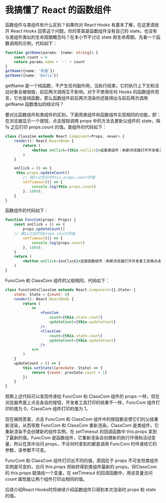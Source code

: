 # 我搞懂了 React 的函数组件

函数组件与类组件有什么区别？如果你对 React Hooks 有基本了解，在这里请抛开 React Hooks 回答这个问题。你的答案是函数组件没有自己的 state，也没有与类组件类似的生命周期概念吗？在本小节不讨论 state 和生命周期，先看一个函数调用的示例，代码如下：

```typescript
function getName(params: {name: string}) {
    const count = 0
    return params.name + '-' + count
}
getName({name: '何遇'})
getName({name: 'Bella'})
```

getName 是一个纯函数，不产生任何副作用，当执行结束，它的执行上下文和活动对象会被销毁，前后两次调用互不影响。对于不使用任何 Hooks 的函数组件而言，它也是纯函数，那么函数组件前后两次渲染你还能得出与前后两次调用 getName 函数类似的结论吗？

要对比函数组件和类组件的区别，下面用类组件和函数组件实现相同的功能，即：在浏览器显示一个按钮，点击按钮调用 props 中的方法去更新父组件的 state，隔 1s 之后打印 props.count 的值。类组件的代码如下：

```jsx
class ClassCom extends React.Component<Props, never> {
    render(): React.ReactNode {
        return (
            <button onClick={this.onClick}>这是类组件：刷新浏览器打开开发者工具再点击</button>
        )
    }

    onClick = () => {
	 this.props.updateCount()
        // 隔1s之后打印this.props.count的值
        setTimeout(() => {
            console.log(this.props.count)
        }, 1000);
    }
}
```

函数组件的代码如下：

```jsx
function FuncCom(props: Props) {
    const onClick = () => {
        props.updateCount()
	// 隔1s之后打印props.count的值
        setTimeout(() => {
            console.log(props.count)
        }, 1000);
    }
    return (
        <button onClick={onClick}>这是函数组件：刷新浏览器打开开发者工具再点击</button>
    )
}
```

FuncCom 和 ClassCom 组件的父级相同，代码如下：

```jsx
class FuncComVsClassCom extends React.Component<{},State> {
    state: State = {count: 0}
    render(): React.ReactNode {
        return (
            <>
                <FuncCom 
                    count={this.state.count}
                    updateCount={this.updateCount}
                />
                <ClassCom
                    count={this.state.count}
                    updateCount={this.updateCount}
                />
            </>
        )
    }
    updateCount = () => {
        this.setState((prevSate: State) => {
            return {count: prevSate.count + 1}
        })
    }
}
```

观察上述代码可以发现传递给 FuncCom 和 ClassCom 组件的 props 一样，但在浏览器界面上点击各自的按钮，开发者工具打印的结果不一样，FuncCom 组件打印的值为 0，ClassCom 组件打印的值为 1。

现在揭晓答案，点击 FuncCom 和 ClassCom 组件中的按钮都会使它们的父级重新渲染，从而导致 FuncCom 和 ClassCom 重新渲染。ClassCom 是类组件，它重新渲染不会创建新的组件实例，在 setTimeout 的回调函数中 this.props 拿到了最新的值。FuncCom 是函数组件，它重新渲染会创建新的执行环境和活动变量，所以在其中访问 props，不论何时拿到的都是调用 FuncCom 时传递给它的参数，该参数不可变。

FuncCom 和 ClassCom 组件打印出不同的值，原因在于 props 不可变但类组件实例是可变的，访问 this.props 将始终得到类组件最新的 props。将ClassCom 的 this.props 赋值给一个变量，在 setTimeout 的回调函数中，用该变量访问 count 属性能让两个组件打印出相同的值。

后续介绍React Hooks时将继续介绍函数组件只得到本次渲染时 props 和 state 的值。